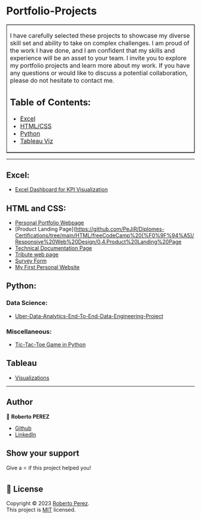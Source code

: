 
#  Portfolio-Projects
 
<table border=1 cellpadding=10><tr><td>  
  
I have carefully selected these projects to showcase my diverse skill set and ability to take on complex challenges. 
I am proud of the work I have done, and I am confident that my skills and experience will be an asset to your team.
I invite you to explore my portfolio projects and learn more about my work. If you have any questions or would like to discuss a potential collaboration, please do not hesitate to contact me.

 

## Table of Contents: 


- [Excel](#excel)
- [HTML/CSS](#html-and-css)
- [Python](#python)
- [Tableau Viz ](#Tableau)
  



</td></tr></table>

---


## Excel:

- [Excel Dashboard for KPI Visualization](https://github.com/PeJiR/Excel.git)

## HTML and CSS:
- [Personal Portfolio Webpage](https://github.com/PeJiR/Diplomes-Certifications/tree/main/HTML/freeCodeCamp%20(%F0%9F%94%A5)/Responsive%20Web%20Design/0.5%20Personal%20Portfolio%20Webpage)
- [Product Landing Page](https://github.com/PeJiR/Diplomes-Certifications/tree/main/HTML/freeCodeCamp%20(%F0%9F%94%A5)/Responsive%20Web%20Design/0.4.Product%20Landing%20Page
- [Technical Documentation Page](https://github.com/PeJiR/Diplomes-Certifications/tree/main/freeCodeCamp%20(%F0%9F%94%A5)/Responsive%20Web%20Design/0.3.Certification_Project_Technical%20Documentation%20Page)
- [Tribute web page](https://github.com/PeJiR/Diplomes-Certifications/tree/main/freeCodeCamp%20(%F0%9F%94%A5)/Responsive%20Web%20Design/0.2.Certification%20Project-Build%20a%20Tribute%20Page)
- [Survey Form](https://github.com/PeJiR/Diplomes-Certifications/tree/main/freeCodeCamp%20(%F0%9F%94%A5)/Responsive%20Web%20Design/0.1.Certification%20Project_Survey%20Form)
- [My First Personal Website](https://github.com/PeJiR/robertoportfolio.io)



## Python:
<!---
### Web Scraping:

### Web Applications:

### Bots:
--->
### Data Science:
- [Uber-Data-Analytics-End-To-End-Data-Engineering-Project](https://github.com/PeJiR/Uber-Data-Analytics-End-To-End-Data-Engineering-Project.git)
<!---
### Machine Learning:

### OpenCV:

### Deep Learning:
--->
### Miscellaneous:
- [Tic-Tac-Toe Game in Python](https://github.com/PeJiR/Harvard-s-Professional-Certificate-in-Computer-Science-for-Python-Programming/tree/main/CS50-s-Introduction-to-Programming-with-Python/Final%20Project)
<!---
## R:
--->
## Tableau 
- [Visualizations](https://github.com/PeJiR/Diplomes-Certifications/blob/main/Tableau-Visualitations/README.md)
  
---


## Author

👤 **Roberto PEREZ**

<!--- 
* [Website](https://pejir.github.io/robertoportfolio.io/ )
* [Twitter](https://twitter.com/pejir)--->
* [Github](https://github.com/pejir)
* [LinkedIn](https://linkedin.com/in/pejir)

<!---
## 🤝 Contributing

Contributions, issues and feature requests are welcome!<br />Feel free to check [issues page](pejir). You can also take a look at the [contributing guide](pejir).
---> 
 
## Show your support

Give a ⭐️ if this project helped you!

<!---
<a href="https://www.patreon.com/pejir">
  <img src="https://c5.patreon.com/external/logo/become_a_patron_button@2x.png" width="160">
</a>
--->

## 📝 License

Copyright © 2023 [Roberto Perez](https://github.com/PeJiR).<br />
This project is [MIT](https://opensource.org/license/mit/) licensed.
